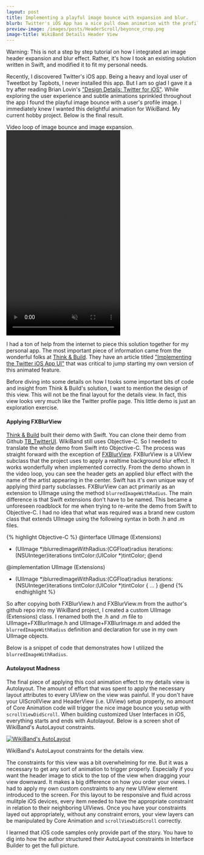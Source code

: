 ```yaml
---
layout: post
title: Implementing a playful image bounce with expansion and blur.
blurb: Twitter's iOS App has a nice pull down animation with the profile's header image.  I attempt to re-create it for WikiBand.
preview-image: /images/posts/HeaderScroll/beyonce_crop.png
image-title: WikiBand Details Header View
---
```


<span class="post-italics">Warning:</span>  This is not a step by step tutorial on how I integrated an image header expansion and blur effect.  Rather, it's how I took an existing solution written in Swift, and modified it to fit my personal needs.

Recently, I discovered Twitter's iOS app.  Being a heavy and loyal user of Tweetbot by Tapbots, I never installed this app.  But I am so glad I gave it a try after reading Brian Lovin's ["Design Details: Twitter for iOS"](http://blog.brianlovin.com/design-details-twitter-for-ios/). While exploring the user experience and subtle animations sprinkled throughout the app I found the playful image bounce with a user's profile image.  I immediately knew I wanted this delightful animation for WikiBand.   My current hobby project.  Below is the final result.

<div class="post-video-container">
  <span class="post-video-description">Video loop of image bounce and image expansion.</span>
  <video width="300" height="540" loop autoplay muted class="post-video">
    <source src="/images/posts/HeaderScroll/WikiBand_Demo_720p.mp4" type="video/mp4">
  </video>
</div>

I had a ton of help from the internet to piece this solution together for my personal app.  The most important piece of information came from the wonderful folks at [Think & Build](http://www.thinkandbuild.it/).  They have an article titled ["Implementing the Twitter iOS App UI"](http://www.thinkandbuild.it/implementing-the-twitter-ios-app-ui/) that was critical to jump starting my own version of this animated feature.  

Before diving into some details on how I tooks some important bits of code and insight from Think & Build's solution, I want to mention the design of this view.  This will not be the final layout for the details view.  In fact, this view looks very much like the Twitter profile page.  This little demo is just an exploration exercise.  

#### Applying FXBlurView

[Think & Build](http://www.thinkandbuild.it/) built their demo with Swift.  You can clone their demo from Github [TB_TwitterUI](https://github.com/ariok/TB_TwitterUI).  WikiBand still uses Objective-C.  So I needed to translate the whole demo from Swift into Objective-C. The process was straight forward with the exception of [FXBlurView](https://github.com/nicklockwood/FXBlurView).  FXBlurView is a UIView subclass that the project uses to apply a realtime background blur effect.  It works wonderfully when implemented correctly.  From the demo shown in the video loop, you can see the header gets an applied blur effect with the name of the artist appearing in the center.  Swift has it's own unique way of applying third party subclasses.  FXBlurView can act primarily as an extension to UIImage using the method ```blurredImageWithRadius```. The main difference is that Swift extensions don't have to be named.  This became a unforeseen roadblock for me when trying to re-write the demo from Swift to Objective-C.  I had no idea that what was required was a brand new custom class that extends UIImage using the following syntax in both .h and .m files.

{% highlight Objective-C %}
@interface UIImage (Extensions)
- (UIImage *)blurredImageWithRadius:(CGFloat)radius
      iterations:(NSUInteger)iterations
      tintColor:(UIColor *)tintColor;
@end

@implementation UIImage (Extensions)
- (UIImage *)blurredImageWithRadius:(CGFloat)radius
      iterations:(NSUInteger)iterations
      tintColor:(UIColor *)tintColor {
      ...
    }
@end
{% endhighlight %}

So after copying both FXBlurView.h and FXBlurView.m from the author's github repo into my WikiBand project, I created a custom UIImage (Extensions) class.  I renamed both the .h and .m file to UIImage+FXBlurImage.h and UIImage+FXBlurImage.m and added the ```blurredImageWithRadius``` definition and declaration for use in my own UIImage objects.  

Below is a snippet of code that demonstrates how I utilized the ```blurredImageWithRadius```.

<script src="https://gist.github.com/slhernandez/f76476d4cd6310c7d26a.js"></script>

#### Autolayout Madness

The final piece of applying this cool animation effect to my details view is Autolayout.  The amount of effort that was spent to apply the necessary layout attributes to every UIView on the view was painful.  If you don't have your UIScrollView and HeaderView (i.e. UIView) setup properly, no amount of Core Animation code will trigger the nice image bounce you setup with ```scrollViewDidScroll```.  When building customized User Interfaces in iOS, everything starts and ends with Autolayout.  Below is a screen shot of WikiBand's AutoLayout constraints.  

<div class="post-image">
  <a href="/images/posts/HeaderScroll/AutoLayout.png" data-imagelightbox="b"><img src="/images/posts/HeaderScroll/AutoLayout.png" title="WikiBand's AutoLayout" alt="WikiBand's AutoLayout"/></a>
  <p class="caption">WikiBand's AutoLayout constraints for the details view.</p>
</div>

The constraints for this view was a bit overwhelming for me.  But it was a necessary to get any sort of animation to trigger properly.  Especially if you want the header image to stick to the top of the view when dragging your view downward.  It makes a big difference on how you order your views.  I had to apply my own custom constraints to any new UIView element introduced to the screen.  For this layout to be responsive and fluid across mulitple iOS devices, every item needed to have the appropriate constraint in relation to their neighboring UIViews.  Once you have your constraints layed out appropriately, without any constraint errors, your view layers can be manipulated by Core Animation and ```scrollViewDidScroll``` correctly.

I learned that iOS code samples only provide part of the story.  You have to dig into how the author structured their AutoLayout constraints in Interface Builder to get the full picture.   
